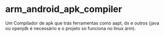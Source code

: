 # arm_android_apk_compiler
Um Compilador de apk que trás ferramentas como aapt, dx e outros (java ou openjdk é necessário e o projeto so funciona no linux arm).
